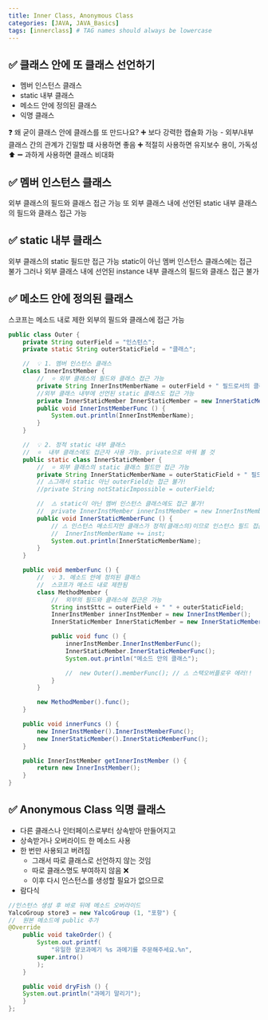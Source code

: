 ```yaml
---
title: Inner Class, Anonymous Class
categories: [JAVA, JAVA_Basics]
tags: [innerclass] # TAG names should always be lowercase
---
```


## ✅ 클래스 안에 또 클래스 선언하기

- 멤버 인스턴스 클래스
- static 내부 클래스
- 메소드 안에 정의된 클래스
- 익명 클래스

❓ 왜 굳이 클래스 안에 클래스를 또 만드나요?
➕ 보다 강력한 캡슐화 가능 - 외부/내부 클래스 간의 관계가 긴밀할 떄 사용하면 좋음
➕ 적절히 사용하면 유지보수 용이, 가독성 ⬆️
➖ 과하게 사용하면 클래스 비대화

## ✅ 멤버 인스턴스 클래스

외부 클래스의 필드와 클래스 접근 가능
또 외부 클래스 내에 선언된 static 내부 클래스의 필드와 클래스 접근 가능

## ✅ static 내부 클래스

외부 클래스의 static 필드만 접근 가능
static이 아닌 멤버 인스턴스 클래스에는 접근 불가
그러나 외부 클래스 내에 선언된 instance 내부 클래스의 필드와 클래스 접근 불가

## ✅ 메소드 안에 정의된 클래스

스코프는 메소드 내로 제한
외부의 필드와 클래스에 접근 가능

```java
public class Outer {
    private String outerField = "인스턴스";
    private static String outerStaticField = "클래스";

    //  💡 1. 멤버 인스턴스 클래스
    class InnerInstMember {
        //  ⭐️ 외부 클래스의 필드와 클래스 접근 가능
        private String InnerInstMemberName = outerField + " 필드로서의 클래스";
        //외부 클래스 내부에 선언된 static 클래스도 접근 가능
        private InnerStaticMember InnerStaticMember = new InnerStaticMember();
        public void InnerInstMemberFunc () {
            System.out.println(InnerInstMemberName);
        }
    }

    //  💡 2. 정적 static 내부 클래스
    //  ⭐️  내부 클래스에도 접근자 사용 가능. private으로 바꿔 볼 것
    public static class InnerStaticMember {
        //  ⭐️ 외부 클래스의 static 클래스 필드만 접근 가능
        private String InnerStaticMemberName = outerStaticField + " 필드로서의 클래스";
        // ⚠️그래서 static 아닌 outerField는 접근 불가!
        //private String notStaticImpossible = outerField;

        //  ⚠️ static이 아닌 멤버 인스턴스 클래스에도 접근 불가!
        //  private InnerInstMember innerInstMember = new InnerInstMember();
        public void InnerStaticMemberFunc () {
            // ⚠️ 인스턴스 메소드지만 클래스가 정적(클래스의)이므로 인스턴스 필드 접근 불가
            //  InnerInstMemberName += inst;
            System.out.println(InnerStaticMemberName);
        }
    }

    public void memberFunc () {
        //  💡 3. 메소드 안에 정의된 클래스
        //  스코프가 메소드 내로 제한됨
        class MethodMember {
            //  외부의 필드와 클래스에 접근은 가능
            String instSttc = outerField + " " + outerStaticField;
            InnerInstMember innerInstMember = new InnerInstMember();
            InnerStaticMember InnerStaticMember = new InnerStaticMember();

            public void func () {
                innerInstMember.InnerInstMemberFunc();
                InnerStaticMember.InnerStaticMemberFunc();
                System.out.println("메소드 안의 클래스");

                //  new Outer().memberFunc(); // ⚠️ 스택오버플로우 에러!!
            }
        }

        new MethodMember().func();
    }

    public void innerFuncs () {
        new InnerInstMember().InnerInstMemberFunc();
        new InnerStaticMember().InnerStaticMemberFunc();
    }

    public InnerInstMember getInnerInstMember () {
        return new InnerInstMember();
    }
}

```

## ✅ Anonymous Class 익명 클래스

- 다른 클래스나 인터페이스로부터 상속받아 만들어지고
- 상속받거나 오버라이드 한 메소드 사용
- 한 번만 사용되고 버려짐
  - 그래서 따로 클래스로 선언하지 않는 것임
  - 따로 클래스명도 부여하지 않음 ❌
  - 이후 다시 인스턴스를 생성할 필요가 없으므로
- 람다식

```java
//인스턴스 생성 후 바로 뒤에 메소드 오버라이드
YalcoGroup store3 = new YalcoGroup (1, "포항") {
//  원본 메소드에 public 추가
@Override
    public void takeOrder() {
        System.out.printf(
            "유일한 얄코과메기 %s 과메기를 주문해주세요.%n",
        super.intro()
        );
    }

    public void dryFish () {
    System.out.println("과메기 말리기");
    }
};
```
